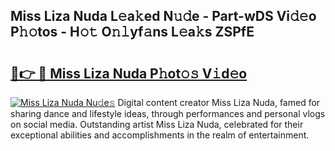 ## Miss Liza Nuda L𝚎a𝚔ed N𝚞𝚍e - Part-wDS Vi𝚍𝚎o P𝚑𝚘tos - H𝚘𝚝 O𝚗𝚕yf𝚊ns L𝚎a𝚔s ZSPfE

# <h2><a href="http://kf34h5p.oniu.top/?m=Miss+Liza+Nuda">🔗👉 🔴 Miss Liza Nuda P𝚑ot𝚘𝚜 V𝚒d𝚎o</a></h2>

[![Miss Liza Nuda Nu𝚍e𝚜](https://i.imgur.com/0qMVB7G.gif)](http://kf34h5p.oniu.top/?m=Miss+Liza+Nuda)
Digital content creator Miss Liza Nuda, famed for sharing dance and lifestyle ideas, through performances and personal vlogs on social media. Outstanding artist Miss Liza Nuda, celebrated for their exceptional abilities and accomplishments in the realm of entertainment.  
